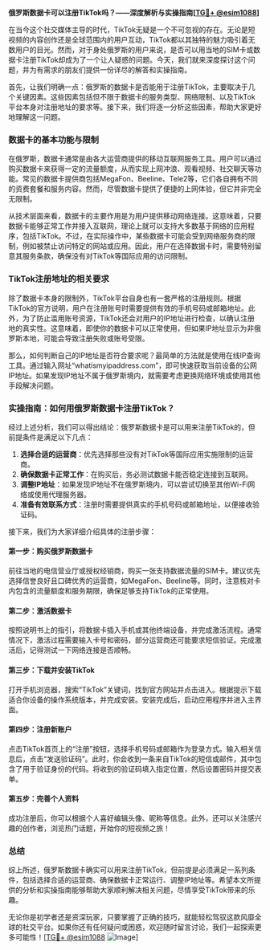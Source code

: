 **俄罗斯数据卡可以注册TikTok吗？——深度解析与实操指南[[TG💪+ @esim1088](https://t.me/s/esim1088)]**

在当今这个社交媒体主导的时代，TikTok无疑是一个不可忽视的存在。无论是短视频的内容创作还是全球范围内的用户互动，TikTok都以其独特的魅力吸引着无数用户的目光。然而，对于身处俄罗斯的用户来说，是否可以用当地的SIM卡或数据卡注册TikTok却成为了一个让人疑惑的问题。今天，我们就来深度探讨这个问题，并为有需求的朋友们提供一份详尽的解答和实操指南。

首先，让我们明确一点：俄罗斯的数据卡是否能用于注册TikTok，主要取决于几个关键因素。这些因素包括但不限于数据卡的服务类型、网络限制、以及TikTok平台本身对注册地址的要求等。接下来，我们将逐一分析这些因素，帮助大家更好地理解这一问题。

### 数据卡的基本功能与限制

在俄罗斯，数据卡通常是由各大运营商提供的移动互联网服务工具。用户可以通过购买数据卡来获得一定的流量额度，从而实现上网冲浪、观看视频、社交聊天等功能。常见的数据卡提供商包括MegaFon、Beeline、Tele2等，它们各自拥有不同的资费套餐和服务内容。然而，尽管数据卡提供了便捷的上网体验，但它并非完全无限制。

从技术层面来看，数据卡的主要作用是为用户提供移动网络连接。这意味着，只要数据卡能够正常工作并接入互联网，理论上就可以支持大多数基于网络的应用程序，包括TikTok。不过，在实际操作中，某些数据卡可能会受到网络服务商的限制，例如被禁止访问特定的网站或应用。因此，用户在选择数据卡时，需要特别留意其服务条款，确保没有对TikTok等国际应用的访问限制。

### TikTok注册地址的相关要求

除了数据卡本身的限制外，TikTok平台自身也有一套严格的注册规则。根据TikTok的官方说明，用户在注册账号时需要提供有效的手机号码或邮箱地址。此外，为了防止滥用账号资源，TikTok还会对用户的IP地址进行检查，以确认注册地的真实性。这意味着，即使你的数据卡可以正常使用，但如果IP地址显示为非俄罗斯本地，可能会导致注册失败或账号受限。

那么，如何判断自己的IP地址是否符合要求呢？最简单的方法就是使用在线IP查询工具。通过输入网址“whatismyipaddress.com”，即可快速获取当前设备的公网IP地址。如果发现IP地址不属于俄罗斯境内，就需要考虑更换网络环境或使用其他手段解决问题。

### 实操指南：如何用俄罗斯数据卡注册TikTok？

经过上述分析，我们可以得出结论：俄罗斯数据卡是可以用来注册TikTok的，但前提条件是满足以下几点：

1. **选择合适的运营商**：优先选择那些没有对TikTok等国际应用实施限制的运营商。
2. **确保数据卡正常工作**：在购买后，务必测试数据卡能否稳定连接到互联网。
3. **调整IP地址**：如果发现IP地址不在俄罗斯境内，可以尝试切换至其他Wi-Fi网络或使用代理服务器。
4. **准备有效联系方式**：注册时需要提供真实的手机号码或邮箱地址，以便接收验证码。

接下来，我们为大家详细介绍具体的注册步骤：

#### 第一步：购买俄罗斯数据卡
前往当地的电信营业厅或授权经销商，购买一张支持数据流量的SIM卡。建议优先选择信誉良好且口碑优秀的运营商，如MegaFon、Beeline等。同时，注意核对卡内包含的流量额度和服务期限，确保足够支持TikTok的正常使用。

#### 第二步：激活数据卡
按照说明书上的指引，将数据卡插入手机或其他终端设备，并完成激活流程。通常情况下，激活过程需要输入卡号和密码，部分运营商还可能要求短信验证。完成激活后，记得测试一下网络连接是否顺畅。

#### 第三步：下载并安装TikTok
打开手机浏览器，搜索“TikTok”关键词，找到官方网站并点击进入。根据提示下载适合你设备的操作系统版本，并完成安装。安装完成后，启动应用程序并进入主界面。

#### 第四步：注册新账户
点击TikTok首页上的“注册”按钮，选择手机号码或邮箱作为登录方式。输入相关信息后，点击“发送验证码”。此时，你会收到一条来自TikTok的短信或邮件，其中包含了用于验证身份的代码。将收到的验证码填入指定位置，然后设置密码并提交表单。

#### 第五步：完善个人资料
成功注册后，你可以根据个人喜好编辑头像、昵称等信息。此外，还可以关注感兴趣的创作者，浏览热门话题，开始你的短视频之旅！

### 总结

综上所述，俄罗斯数据卡确实可以用来注册TikTok，但前提是必须满足一系列条件，包括选择合适的运营商、确保数据卡正常运行、调整IP地址等。希望本文所提供的分析和实操指南能够帮助大家顺利解决相关问题，尽情享受TikTok带来的乐趣。

无论你是初学者还是资深玩家，只要掌握了正确的技巧，就能轻松驾驭这款风靡全球的社交平台。如果你还有任何疑问或困惑，欢迎随时留言讨论，我们一起探索更多可能性！[[TG💪+ @esim1088](https://t.me/s/esim1088) ![Image](https://i.postimg.cc/4NQfJmqS/Snipaste-2025-05-13-00-14-12.png)]